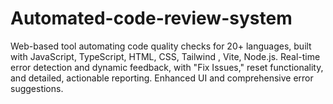 # Automated-code-review-system
Web-based tool automating code quality checks for 20+ languages, built with JavaScript, TypeScript, HTML, CSS, Tailwind , Vite, Node.js. Real-time error detection and dynamic feedback, with "Fix Issues," reset functionality, and detailed, actionable reporting. Enhanced UI and comprehensive error suggestions.
